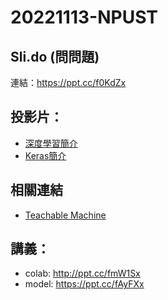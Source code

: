 # 20221113-NPUST

## Sli.do (問問題)

連結：https://ppt.cc/f0KdZx

## 投影片：

* [深度學習簡介](https://ppt.cc/fJTKax)
* [Keras簡介](https://ppt.cc/fQlLqx)

## 相關連結

* [Teachable Machine](https://teachablemachine.withgoogle.com/)

## 講義：

* colab: http://ppt.cc/fmW1Sx
* model: https://ppt.cc/fAyFXx

